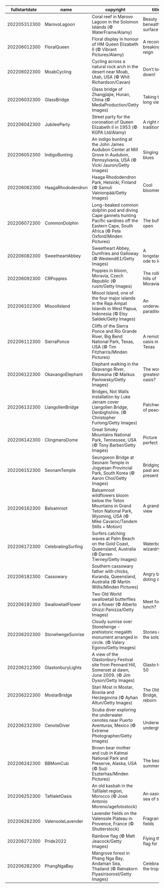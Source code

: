 |fullstartdate|name|copyright|title|image|
|--|--|--|--|--|
202205312300|MarovoLagoon|Coral reef in Marovo Lagoon in the Solomon Islands (© WaterFrame/Alamy)|Beauty beneath the surface|![](/en-GB/2022/06/202205312300MarovoLagoon.jpg)|
202206012300|FloralQueen|Floral display in honour of HM Queen Elizabeth II (© Vibrant Pictures/Alamy)|A record-breaking reign|![](/en-GB/2022/06/202206012300FloralQueen.jpg)|
202206022300|MoabCycling|Cycling across a natural rock arch in the desert near Moab, Utah, USA (© Whit Richardson/Cavan)|Don’t look down!|![](/en-GB/2022/06/202206022300MoabCycling.jpg)|
202206032300|GlassBridge|Glass bridge of Zhangjiajie, Hunan, China (© MediaProduction/Getty Images)|Taking the long view|![](/en-GB/2022/06/202206032300GlassBridge.jpg)|
202206042300|JubileeParty|Street party for the coronation of Queen Elizabeth II in 1953 (© KGPA Ltd/Alamy)|A right royal tradition|![](/en-GB/2022/06/202206042300JubileeParty.jpg)|
202206052300|IndigoBunting|An indigo bunting at the John James Audubon Center at Mill Grove in Audubon, Pennsylvania, USA (© Vicki Jauron/Getty Images)|Singing the blues|![](/en-GB/2022/06/202206052300IndigoBunting.jpg)|
202206062300|HaagaRhododendron|Haaga Rhododendron Park, Helsinki, Finland (© Samuli Vainionpää/Getty Images)|Cool bloomers|![](/en-GB/2022/06/202206062300HaagaRhododendron.jpg)|
202206072300|CommonDolphin|Long-beaked common dolphin pod and diving Cape gannets hunting Pacific sardines off the Eastern Cape, South Africa (© Pete Oxford/Minden Pictures)|The buffet is open|![](/en-GB/2022/06/202206072300CommonDolphin.jpg)|
202206082300|SweetheartAbbey|Sweetheart Abbey, Dumfries and Galloway (© Westend61/Getty Images)|A longstanding ode to love|![](/en-GB/2022/06/202206082300SweetheartAbbey.jpg)|
202206092300|CRPoppies|Poppies in bloom, Moravia, Czech Republic (© rusm/Getty Images)|The rolling hills of Moravia|![](/en-GB/2022/06/202206092300CRPoppies.jpg)|
202206102300|MisoolIsland|Misool Island, one of the four major islands in the Raja Ampat Islands in West Papua, Indonesia (© Elsy Saldek/Getty Images)|An underwater paradise|![](/en-GB/2022/06/202206102300MisoolIsland.jpg)|
202206112300|SierraPonce|Cliffs of the Sierra Ponce and Rio Grande River, Big Bend National Park, Texas, USA (© Tim Fitzharris/Minden Pictures)|A remote oasis in Texas|![](/en-GB/2022/06/202206112300SierraPonce.jpg)|
202206122300|OkavangoElephant|Elephant walking in the Okavango River, Botswana (© Markus Pavlowsky/Getty Images)|The world’s greatest oasis?|![](/en-GB/2022/06/202206122300OkavangoElephant.jpg)|
202206132300|LlangollenBridge|Bridges, Not Walls installation by Luke Jerram cover Llangollen Bridge, Denbighshire. (© Christopher Furlong/Getty Images)|Patchwork of peace|![](/en-GB/2022/06/202206132300LlangollenBridge.jpg)|
202206142300|ClingmansDome|Great Smoky Mountains National Park, Tennessee, USA (© Tony Barber/Getty Images)|Picture perfect|![](/en-GB/2022/06/202206142300ClingmansDome.jpg)|
202206152300|SeonamTemple|Seungseon Bridge at Seonam Temple in Jogyesan Provincial Park, South Korea (© Aaron Choi/Getty Images)|Bridging past and present|![](/en-GB/2022/06/202206152300SeonamTemple.jpg)|
202206162300|Balsamroot|Balsamroot wildflowers bloom below the Teton Mountains in Grand Teton National Park, Wyoming, USA (© Mike Cavaroc/Tandem Stills + Motion)|A grand view|![](/en-GB/2022/06/202206162300Balsamroot.jpg)|
202206172300|CelebratingSurfing|Surfers catching waves at Palm Beach on the Gold Coast, Queensland, Australia (© Darren Tierney/Getty Images)|Waterborne wizardry|![](/en-GB/2022/06/202206172300CelebratingSurfing.jpg)|
202206182300|Cassowary|Southern cassowary father with chicks, Kuranda, Queensland, Australia (© Martin Willis/Minden Pictures)|Angry bird, doting dad|![](/en-GB/2022/06/202206182300Cassowary.jpg)|
202206192300|SwallowtailFlower|Two Old World swallowtail butterflies on a flower (© Alberto Ghizzi Panizza/Getty Images)|Meet for lunch?|![](/en-GB/2022/06/202206192300SwallowtailFlower.jpg)|
202206202300|StonehengeSunrise|Cloudy sunrise over Stonehenge - prehistoric megalith monument arranged in circle. (© Valery Egorov/Getty Images)|Stones on the solstice|![](/en-GB/2022/06/202206202300StonehengeSunrise.jpg)|
202206212300|GlastonburyLights|A view of the Glastonbury Festival site from Pennard Hill, Somerset at dawn, June 2009. (© Jim Dyson/Getty Images)|Glasto turns 50|![](/en-GB/2022/06/202206212300GlastonburyLights.jpg)|
202206222300|MostarBridge|Stari Most in Mostar, Bosnia and Herzegovina (© Ayhan Altun/Getty Images)|The Old Bridge, reborn|![](/en-GB/2022/06/202206222300MostarBridge.jpg)|
202206232300|CenoteDiver|Scuba diver exploring the underwater cenotes near Puerto Aventuras, Mexico (© Extreme Photographer/Getty Images)|Underwater underground|![](/en-GB/2022/06/202206232300CenoteDiver.jpg)|
202206242300|BBMomCub|Brown bear mother and cub in Katmai National Park and Preserve, Alaska, USA (© Suzi Eszterhas/Minden Pictures)|The bears of summer|![](/en-GB/2022/06/202206242300BBMomCub.jpg)|
202206252300|TafilaletOasis|An old kasbah in the Tafilalet region, Morocco (© José Antonio Moreno/agefotostock)|An oasis in a sea of sand|![](/en-GB/2022/06/202206252300TafilaletOasis.jpg)|
202206262300|ValensoleLavender|Lavender fields on the Valensole Plateau in Provence, France (© Shutterstock)|Fragrant fields|![](/en-GB/2022/06/202206262300ValensoleLavender.jpg)|
202206272300|Pride2022|Rainbow flag (© Matt Jeacock/Getty Images)|Flying the flag for Pride|![](/en-GB/2022/06/202206272300Pride2022.jpg)|
202206282300|PhangNgaBay|Mangrove forest in Phang Nga Bay, Andaman Sea, Thailand (© Ratnakorn Piyasirisorost/Getty Images)|Celebrating the tropics|![](/en-GB/2022/06/202206282300PhangNgaBay.jpg)|

